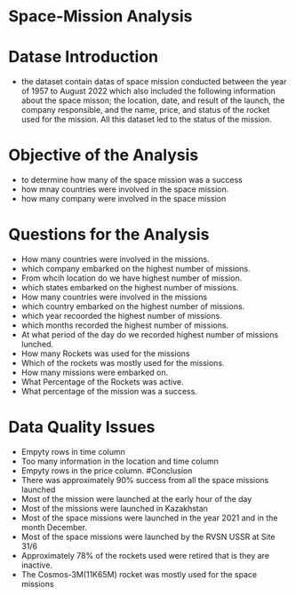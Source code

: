 # Space-Mission Analysis
# Datase Introduction
- the dataset contain datas of space mission conducted between the year of 1957 to August 2022 which also included the following information about the space misson; the location, date, and result of the launch, the company responsible, and the name, price, and status of the rocket used for the mission. All this dataset led to the status of the mission.
# Objective of the Analysis
- to determine how many of the space mission was a success
- how mnay countries were involved in the space mission.
- how many company were involved in the space mission
# Questions for the Analysis
- How many countries were involved in the missions.
- which company embarked on the highest number of missions.
- From whcih location do we have highest number of mission.
- which states embarked on the highest number of missions.
- How many countries were involved in the missions
- which country embarked on the highest number of missions.
- which year recoorded the highest number of missions.
- which months recorded the highest number of missions.
- At what period of the day do we recorded highest number of missions lunched.
- How many Rockets was used for the missions
- Which of the rockets was mostly used for the missions.
- How many missions were embarked on.
- What Percentage of the Rockets was active.
- What percentage of the mission was a success.
# Data Quality Issues
- Empyty rows in time column
- Too many information in the location and time column
- Empyty rows in the price column.
#Conclusion
- There was approximately 90% success from all the space missions launched
- Most of the mission were launched at the early hour of the day
- Most of the missions were launched in Kazakhstan
- Most of the space missions were launched in the year 2021 and in the month December.
- Most of the space missions were launched by the RVSN USSR at Site 31/6
- Approximately 78% of the rockets used were retired that is they are inactive.
- The Cosmos-3M(11K65M) rocket was mostly used for the space missions
